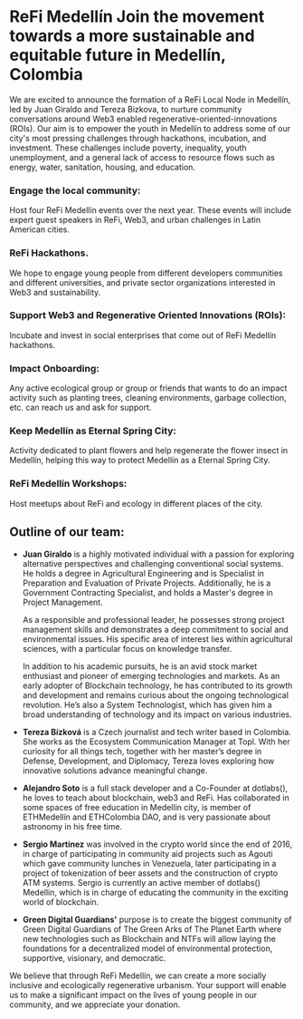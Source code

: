 # **ReFi Medellín Join the movement towards a more sustainable and equitable future in Medellín, Colombia**

We are excited to announce the formation of a ReFi Local Node in Medellín, led by Juan Giraldo and Tereza Bizkova, to nurture community conversations around Web3 enabled regenerative-oriented-innovations (ROIs). Our aim is to empower the youth in Medellín to address some of our city's most pressing challenges through hackathons, incubation, and investment. These challenges include poverty, inequality, youth unemployment, and a general lack of access to resource flows such as energy, water, sanitation, housing, and education.

### Engage the local community:
Host four ReFi Medellín events over the next year. These events will include expert guest speakers in ReFi, Web3, and urban challenges in Latin American cities.

### ReFi Hackathons. 
We hope to engage young people from different developers communities and different universities, and private sector organizations interested in Web3 and sustainability.

### Support Web3 and Regenerative Oriented Innovations (ROIs):
Incubate and invest in social enterprises that come out of ReFi Medellín hackathons.

### Impact Onboarding:
Any active ecological group or group or friends that wants to do an impact activity such as planting trees, cleaning environments, garbage collection, etc. can reach us and ask for support.

### Keep Medellín as Eternal Spring City:
Activity dedicated to plant flowers and help regenerate the flower insect in Medellín, helping this way to protect Medellín as a Eternal Spring City.

### ReFi Medellín Workshops:
Host meetups about ReFi and ecology in different places of the city.


## Outline of our team:

- **Juan Giraldo** is a highly motivated individual with a passion for exploring alternative perspectives and challenging conventional social systems. He holds a degree in Agricultural Engineering and is Specialist in Preparation and Evaluation of Private Projects. Additionally, he is a Government Contracting Specialist, and holds a Master's degree in Project Management.

  As a responsible and professional leader, he possesses strong project management skills and demonstrates a deep commitment to social and environmental issues. His specific area of interest lies within agricultural sciences, with a particular focus on knowledge transfer.

  In addition to his academic pursuits, he is an avid stock market enthusiast and pioneer of emerging technologies and markets. As an early adopter of Blockchain technology, he has contributed to its growth and development and remains curious about the ongoing technological revolution. He’s also a System Technologist, which has given him a broad understanding of technology and its impact on various industries.

- **Tereza Bízková** is a Czech journalist and tech writer based in Colombia. She works as the Ecosystem Communication Manager at Topl. With her curiosity for all things tech, together with her master’s degree in Defense, Development, and Diplomacy, Tereza loves exploring how innovative solutions advance meaningful change.

- **Alejandro Soto** is a full stack developer and a Co-Founder at dotlabs(), he loves to teach about blockchain, web3 and ReFi. Has collaborated in some spaces of free education in Medellin city, is member of ETHMedellín and ETHColombia DAO, and is very passionate about astronomy in his free time.

- **Sergio Martinez** was involved in the crypto world since the end of 2016, in charge of participating in community aid projects such as Agouti which gave community lunches in Venezuela, later participating in a project of tokenization of beer assets and the construction of crypto ATM systems. Sergio is currently an active member of dotlabs() Medellín, which is in charge of educating the community in the exciting world of blockchain.

- **Green Digital Guardians'** purpose is to create the biggest community of Green Digital Guardians of The Green Arks of The Planet Earth where new technologies such as Blockchain and NTFs will allow laying the foundations for a decentralized model of environmental protection, supportive, visionary, and democratic.

We believe that through ReFi Medellín, we can create a more socially inclusive and ecologically regenerative urbanism. Your support will enable us to make a significant impact on the lives of young people in our community, and we appreciate your donation.
